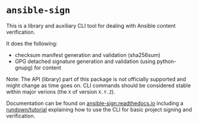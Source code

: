 # `ansible-sign`

This is a library and auxiliary CLI tool for dealing with Ansible content
verification.

It does the following:

- checksum manifest generation and validation (sha256sum)
- GPG detached signature generation and validation (using python-gnupg) for
  content

Note: The API (library) part of this package is not officially supported and
might change as time goes on. CLI commands should be considered stable within
major verions (the `X` of version `X.Y.Z`).

Documentation can be found on [ansible-sign.readthedocs.io](https://ansible-sign.readthedocs.io/en/latest/)
including a
[rundown/tutorial](https://ansible.github.io/ansible-sign/rundown.html)
explaining how to use the CLI for basic project signing and verification.
